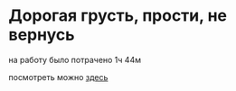 # Дорогая грусть, прости, не вернусь

на работу было потрачено 1ч 44м

посмотреть можно [здесь](https://agona-lldan.github.io/hw3/)

